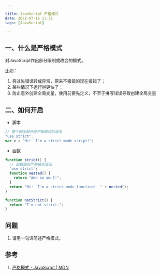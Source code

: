 ```yaml
---

title: JavaScript 严格模式
date: 2022-07-16 11:32
tags: [JavaScript]

---
```

## 一、什么是严格模式

对JavaScript作出部分限制或改变的模式。

比如：

1.  将过失错误转成异常，原来不报错的现在报错了；
2.  某些情况下运行得更快了；
3.  防止意外创建全局变量，使用前要先定义，不至于拼写错误导致创建全局变量

## 二、如何开启

-   脚本

```js
// 整个脚本都开启严格模式的语法
"use strict";
var v = "Hi!  I'm a strict mode script!";
```

-   函数

```js
function strict() {
  // 函数级别严格模式语法
  'use strict';
  function nested() {
    return "And so am I!";
  }
  return "Hi!  I'm a strict mode function!  " + nested();
}

function notStrict() {
  return "I'm not strict.";
}
```

## 问题

1.  请用一句话简述严格模式。

## 参考

1.  [严格模式 - JavaScript | MDN](https://developer.mozilla.org/zh-CN/docs/Web/JavaScript/Reference/Strict_mode)